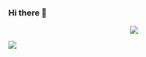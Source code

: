 ### Hi there 👋

<p align="center">
  <a href="https://skillicons.dev">
    <img src="https://skillicons.dev/icons?i=git,md,js,html,css,java,python,raspberrypi,godot,vscode" />
  </a>
</p>
<img src="https://img.shields.io/badge/steam-%23000000.svg?style=for-the-badge&logo=steam&logoColor=white">
